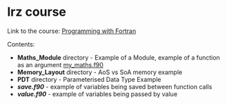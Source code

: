# lrz course

Link to the course: [Programming with Fortran](https://doku.lrz.de/display/PUBLIC/Programming+with+Fortran)

Contents:

- **Maths_Module** directory - Example of a Module, example of a function as an argument [my_maths.f90](./Maths_Module/my_maths.f90)
- **Memory_Layout** directory - AoS vs SoA memory example
- **PDT** directory - Parameterised Data Type Example
- ***save.f90*** - example of variables being saved between function calls
- ***value.f90*** - example of variables being passed by value